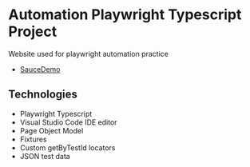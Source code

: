 # Automation Playwright Typescript Project

Website used for playwright automation practice

* [SauceDemo](https://www.saucedemo.com/ "SauceDemo website")

## Technologies

* Playwright Typescript
* Visual Studio Code IDE editor
* Page Object Model
* Fixtures
* Custom getByTestId locators
* JSON test data
